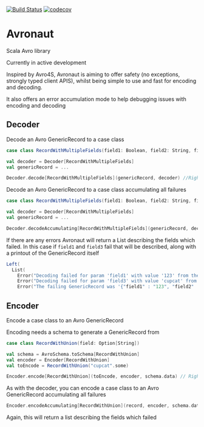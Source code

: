 [![Build Status](https://travis-ci.com/bobbyrauchenberg/avronaut.svg?branch=master)](https://travis-ci.com/bobbyrauchenberg/avronaut)
[![codecov](https://codecov.io/gh/bobbyrauchenberg/avronaut/branch/master/graph/badge.svg)](https://codecov.io/gh/bobbyrauchenberg/avronaut)

# Avronaut

Scala Avro library

Currently in active development

Inspired by Avro4S, Avronaut is aiming to offer safety (no exceptions, strongly typed client APIS), whilst being simple to use and fast for encoding and decoding. 

It also offers an error accumulation mode to help debugging issues with encoding and decoding

## Decoder

Decode an Avro GenericRecord to a case class

```scala
case class RecordWithMultipleFields(field1: Boolean, field2: String, field3: Int)

val decoder = Decoder[RecordWithMultipleFields]
val genericRecord = ...

Decoder.decode[RecordWithMultipleFields](genericRecord, decoder) //Right(RecordWithMultipleFields(true, "some string", 123))
```

Decode an Avro GenericRecord to a case class accumulating all failures

```scala
case class RecordWithMultipleFields(field1: Boolean, field2: String, field3: Int)

val decoder = Decoder[RecordWithMultipleFields]
val genericRecord = ...

Decoder.decodeAccumulating[RecordWithMultipleFields](genericRecord, decoder) 
```

If there are any errors Avronaut will return a List describing the fields which failed. In this case if `field1` and `field3` fail that will be described, along with a printout of the GenericRecord itself

```scala
Left(
  List(
    Error("Decoding failed for param 'field1' with value '123' from the GenericRecord"),
    Error("Decoding failed for param 'field3' with value 'cupcat' from the GenericRecord"),
    Error("The failing GenericRecord was '{"field1" : "123", "field2" : "cupcat", "field3" : "cupcat" }))
```

## Encoder

Encode a case class to an Avro GenericRecord

Encoding needs a schema to generate a GenericRecord from

```scala
case class RecordWithUnion(field: Option[String])

val schema = AvroSchema.toSchema[RecordWithUnion]
val encoder = Encoder[RecordWithUnion]
val toEncode = RecordWithUnion("cupcat".some)

Encoder.encode[RecordWithUnion](toEncode, encoder, schema.data) // Right({"field":"cupcat"})
```

As with the decoder, you can encode a case class to an Avro GenericRecord accumulating all failures

```scala
Encoder.encodeAccumulating[RecordWithUnion](record, encoder, schema.data) 
```

Again, this will return a list describing the fields which failed



